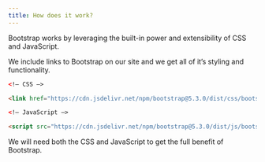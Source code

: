 ```yaml
---
title: How does it work?
---
```


Bootstrap works by leveraging the built-in power and extensibility of CSS and JavaScript.

We include links to Bootstrap on our site and we get all of it’s styling and functionality.

~~~html
<!— CSS —>

<link href="https://cdn.jsdelivr.net/npm/bootstrap@5.3.0/dist/css/bootstrap.min.css" rel="stylesheet">

<!— JavaScript —>

<script src="https://cdn.jsdelivr.net/npm/bootstrap@5.3.0/dist/js/bootstrap.bundle.min.js"></script>
~~~

We will need both the CSS and JavaScript to get the full benefit of Bootstrap.